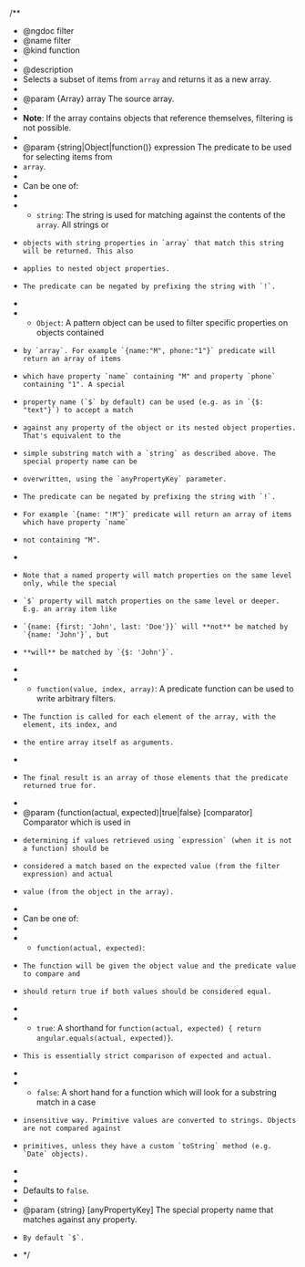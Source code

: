 /\*\*

- @ngdoc filter
- @name filter
- @kind function
-
- @description
- Selects a subset of items from `array` and returns it as a new array.
-
- @param {Array} array The source array.
- <div class="alert alert-info">
- **Note**: If the array contains objects that reference themselves, filtering is not possible.
- </div>
- @param {string|Object|function()} expression The predicate to be used for selecting items from
- `array`.
-
- Can be one of:
-
- - `string`: The string is used for matching against the contents of the `array`. All strings or
-     objects with string properties in `array` that match this string will be returned. This also
-     applies to nested object properties.
-     The predicate can be negated by prefixing the string with `!`.
-
- - `Object`: A pattern object can be used to filter specific properties on objects contained
-     by `array`. For example `{name:"M", phone:"1"}` predicate will return an array of items
-     which have property `name` containing "M" and property `phone` containing "1". A special
-     property name (`$` by default) can be used (e.g. as in `{$: "text"}`) to accept a match
-     against any property of the object or its nested object properties. That's equivalent to the
-     simple substring match with a `string` as described above. The special property name can be
-     overwritten, using the `anyPropertyKey` parameter.
-     The predicate can be negated by prefixing the string with `!`.
-     For example `{name: "!M"}` predicate will return an array of items which have property `name`
-     not containing "M".
-
-     Note that a named property will match properties on the same level only, while the special
-     `$` property will match properties on the same level or deeper. E.g. an array item like
-     `{name: {first: 'John', last: 'Doe'}}` will **not** be matched by `{name: 'John'}`, but
-     **will** be matched by `{$: 'John'}`.
-
- - `function(value, index, array)`: A predicate function can be used to write arbitrary filters.
-     The function is called for each element of the array, with the element, its index, and
-     the entire array itself as arguments.
-
-     The final result is an array of those elements that the predicate returned true for.
-
- @param {function(actual, expected)|true|false} [comparator] Comparator which is used in
-     determining if values retrieved using `expression` (when it is not a function) should be
-     considered a match based on the expected value (from the filter expression) and actual
-     value (from the object in the array).
-
- Can be one of:
-
- - `function(actual, expected)`:
-     The function will be given the object value and the predicate value to compare and
-     should return true if both values should be considered equal.
-
- - `true`: A shorthand for `function(actual, expected) { return angular.equals(actual, expected)}`.
-     This is essentially strict comparison of expected and actual.
-
- - `false`: A short hand for a function which will look for a substring match in a case
-     insensitive way. Primitive values are converted to strings. Objects are not compared against
-     primitives, unless they have a custom `toString` method (e.g. `Date` objects).
-
-
- Defaults to `false`.
-
- @param {string} [anyPropertyKey] The special property name that matches against any property.
-     By default `$`.
- \*/
